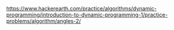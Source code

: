 https://www.hackerearth.com/practice/algorithms/dynamic-programming/introduction-to-dynamic-programming-1/practice-problems/algorithm/angles-2/
